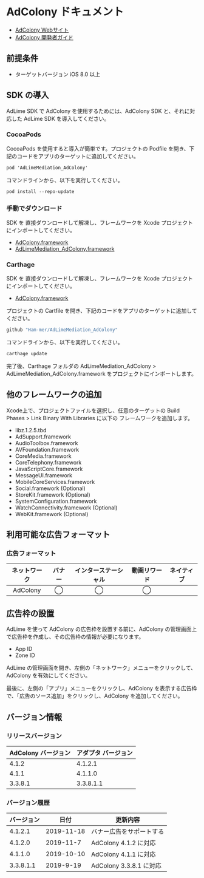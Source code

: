 # AdColony ドキュメント
- [AdColony Webサイト](https://www.adcolony.com)
- [AdColony 開発者ガイド](https://github.com/AdColony/AdColony-iOS-SDK-3/wiki/Project-Setup)

## 前提条件
- ターゲットバージョン iOS 8.0 以上

## SDK の導入
AdLime SDK で AdColony を使用するためには、AdColony SDK と、それに対応した AdLime SDK を導入してください。

### CocoaPods

CocoaPods を使用すると導入が簡単です。プロジェクトの Podfile を開き、下記のコードをアプリのターゲットに追加してください。
```objectivec
pod 'AdLimeMediation_AdColony'
```

コマンドラインから、以下を実行してください。
```objectivec
pod install --repo-update
```

### 手動でダウンロード
SDK を 直接ダウンロードして解凍し、フレームワークを Xcode プロジェクトにインポートしてください。
- [AdColony.framework](https://github.com/Ham-mer/AdLime-iOS-Pub/raw/master/DownloadZip/Networks/AdColony/AdColony_4.1.2.zip)
- [AdLimeMediation_AdColony.framework](https://github.com/Ham-mer/AdLime-iOS-Pub/raw/master/DownloadZip/AdLimeMediation_AdColony/4.1.2.1.zip)

### Carthage
SDK を 直接ダウンロードして解凍し、フレームワークを Xcode プロジェクトにインポートしてください。
- [AdColony.framework](https://github.com/Ham-mer/AdLime-iOS-Pub/raw/master/DownloadZip/Networks/AdColony/AdColony_4.1.2.zip)

プロジェクトの Cartfile を開き、下記のコードをアプリのターゲットに追加してください。
```objectivec
github "Ham-mer/AdLimeMediation_AdColony"
```

コマンドラインから、以下を実行してください。
```objectivec
carthage update
```

完了後、Carthage フォルダの AdLimeMediation_AdColony > AdLimeMediation_AdColony.framework をプロジェクトにインポートします。

## 他のフレームワークの追加
Xcode上で、プロジェクトファイルを選択し、任意のターゲットの Build Phases > Link Binary With Libraries に以下の フレームワークを追加します。

- libz.1.2.5.tbd
- AdSupport.framework
- AudioToolbox.framework
- AVFoundation.framework
- CoreMedia.framework
- CoreTelephony.framework
- JavaScriptCore.framework
- MessageUI.framework
- MobileCoreServices.framework
- Social.framework (Optional)
- StoreKit.framework (Optional)
- SystemConfiguration.framework
- WatchConnectivity.framework (Optional)
- WebKit.framework (Optional)

## 利用可能な広告フォーマット

### 広告フォーマット
|ネットワーク|バナー|インターステーシャル|動画リワード|ネイティブ|
|:--------:|:----:|:--------------:|:--------:|:----:|
|AdColony  | ◯    | ◯              |   ◯      |      |


## 広告枠の設置

AdLime を使って AdColony の広告枠を設置する前に、AdColony の管理画面上で広告枠を作成し、その広告枠の情報が必要になります。
- App ID
- Zone ID

AdLime の管理画面を開き、左側の「ネットワーク」メニューをクリックして、AdColony を有効にしてください。

最後に、左側の「アプリ」メニューをクリックし、AdColony を表示する広告枠で、「広告のソース追加」をクリックし、AdColony を追加してください。

## バージョン情報

### リリースバージョン
| AdColony バージョン | アダプタ バージョン |
|:-----------------|:----------------|
| 4.1.2            | 4.1.2.1         |
| 4.1.1            | 4.1.1.0         |
| 3.3.8.1          | 3.3.8.1.1       |

### バージョン履歴
| バージョン        | 日付       | 更新内容                           |
|-----------------|------------|----------------------------------|
| 4.1.2.1         | 2019-11-18 | バナー広告をサポートする        |
| 4.1.2.0         | 2019-11-7  | AdColony 4.1.2  に対応        |
| 4.1.1.0         | 2019-10-10 | AdColony 4.1.1  に対応        |
| 3.3.8.1.1       | 2019-9-19  | AdColony 3.3.8.1  に対応        |